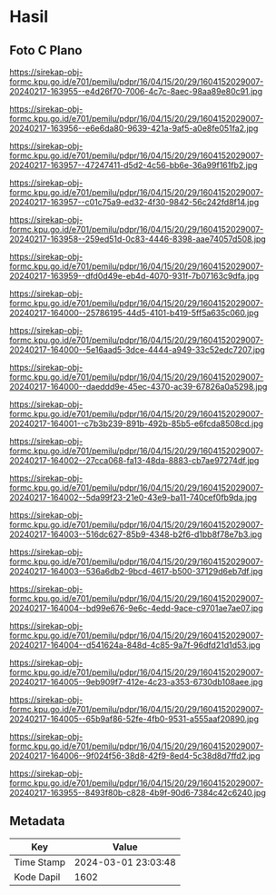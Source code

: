 # Hasil

## Foto C Plano

https://sirekap-obj-formc.kpu.go.id/e701/pemilu/pdpr/16/04/15/20/29/1604152029007-20240217-163955--e4d26f70-7006-4c7c-8aec-98aa89e80c91.jpg

https://sirekap-obj-formc.kpu.go.id/e701/pemilu/pdpr/16/04/15/20/29/1604152029007-20240217-163956--e6e6da80-9639-421a-9af5-a0e8fe051fa2.jpg

https://sirekap-obj-formc.kpu.go.id/e701/pemilu/pdpr/16/04/15/20/29/1604152029007-20240217-163957--47247411-d5d2-4c56-bb6e-36a99f161fb2.jpg

https://sirekap-obj-formc.kpu.go.id/e701/pemilu/pdpr/16/04/15/20/29/1604152029007-20240217-163957--c01c75a9-ed32-4f30-9842-56c242fd8f14.jpg

https://sirekap-obj-formc.kpu.go.id/e701/pemilu/pdpr/16/04/15/20/29/1604152029007-20240217-163958--259ed51d-0c83-4446-8398-aae74057d508.jpg

https://sirekap-obj-formc.kpu.go.id/e701/pemilu/pdpr/16/04/15/20/29/1604152029007-20240217-163959--dfd0d49e-eb4d-4070-931f-7b07163c9dfa.jpg

https://sirekap-obj-formc.kpu.go.id/e701/pemilu/pdpr/16/04/15/20/29/1604152029007-20240217-164000--25786195-44d5-4101-b419-5ff5a635c060.jpg

https://sirekap-obj-formc.kpu.go.id/e701/pemilu/pdpr/16/04/15/20/29/1604152029007-20240217-164000--5e16aad5-3dce-4444-a949-33c52edc7207.jpg

https://sirekap-obj-formc.kpu.go.id/e701/pemilu/pdpr/16/04/15/20/29/1604152029007-20240217-164000--daeddd9e-45ec-4370-ac39-67826a0a5298.jpg

https://sirekap-obj-formc.kpu.go.id/e701/pemilu/pdpr/16/04/15/20/29/1604152029007-20240217-164001--c7b3b239-891b-492b-85b5-e6fcda8508cd.jpg

https://sirekap-obj-formc.kpu.go.id/e701/pemilu/pdpr/16/04/15/20/29/1604152029007-20240217-164002--27cca068-fa13-48da-8883-cb7ae97274df.jpg

https://sirekap-obj-formc.kpu.go.id/e701/pemilu/pdpr/16/04/15/20/29/1604152029007-20240217-164002--5da99f23-21e0-43e9-ba11-740cef0fb9da.jpg

https://sirekap-obj-formc.kpu.go.id/e701/pemilu/pdpr/16/04/15/20/29/1604152029007-20240217-164003--516dc627-85b9-4348-b2f6-d1bb8f78e7b3.jpg

https://sirekap-obj-formc.kpu.go.id/e701/pemilu/pdpr/16/04/15/20/29/1604152029007-20240217-164003--536a6db2-9bcd-4617-b500-37129d6eb7df.jpg

https://sirekap-obj-formc.kpu.go.id/e701/pemilu/pdpr/16/04/15/20/29/1604152029007-20240217-164004--bd99e676-9e6c-4edd-9ace-c9701ae7ae07.jpg

https://sirekap-obj-formc.kpu.go.id/e701/pemilu/pdpr/16/04/15/20/29/1604152029007-20240217-164004--d541624a-848d-4c85-9a7f-96dfd21d1d53.jpg

https://sirekap-obj-formc.kpu.go.id/e701/pemilu/pdpr/16/04/15/20/29/1604152029007-20240217-164005--9eb909f7-412e-4c23-a353-6730db108aee.jpg

https://sirekap-obj-formc.kpu.go.id/e701/pemilu/pdpr/16/04/15/20/29/1604152029007-20240217-164005--65b9af86-52fe-4fb0-9531-a555aaf20890.jpg

https://sirekap-obj-formc.kpu.go.id/e701/pemilu/pdpr/16/04/15/20/29/1604152029007-20240217-164006--9f024f56-38d8-42f9-8ed4-5c38d8d7ffd2.jpg

https://sirekap-obj-formc.kpu.go.id/e701/pemilu/pdpr/16/04/15/20/29/1604152029007-20240217-163955--8493f80b-c828-4b9f-90d6-7384c42c6240.jpg


## Metadata

| Key        | Value               |
| ---------- | ------------------- |
| Time Stamp | 2024-03-01 23:03:48 |
| Kode Dapil | 1602                |



